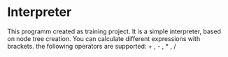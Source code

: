 # Interpreter
This programm created as training project.
It is a simple interpreter, based on node tree creation.
You can calculate different expressions with brackets.
the following operators are supported: + , - , * , /
